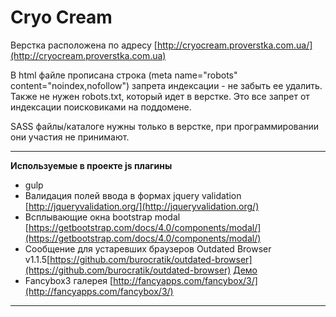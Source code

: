 Cryo Cream
================ 

Верстка расположена по адресу [http://cryocream.proverstka.com.ua/](http://cryocream.proverstka.com.ua)

В html файле прописана строка (meta name="robots" content="noindex,nofollow") запрета индексации - не забыть ее удалить. Также не нужен robots.txt, который идет в верстке. Это все запрет от индексации поисковиками на поддомене.

SASS файлы/каталоге нужны только в верстке, при программировании они участия не принимают.


---------------------------------------------------------

__Используемые в проекте js плагины__
* gulp
* Валидация полей ввода в формах jquery validation [http://jqueryvalidation.org/](http://jqueryvalidation.org/)
* Всплывающие окна bootstrap modal [https://getbootstrap.com/docs/4.0/components/modal/](https://getbootstrap.com/docs/4.0/components/modal/)
* Сообщение для устаревших браузеров Outdated Browser v1.1.5[https://github.com/burocratik/outdated-browser](https://github.com/burocratik/outdated-browser) [Демо](http://outdatedbrowser.com/ru)
* Fancybox3 галерея [http://fancyapps.com/fancybox/3/](http://fancyapps.com/fancybox/3/)

---------------------------------------------------------
